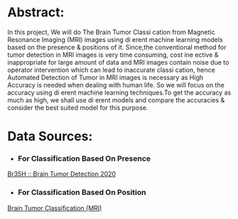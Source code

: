# Abstract:
In this project, We will do The Brain Tumor Classi cation from Magnetic Resonance
Imaging (MRI) images using di erent machine learning models based on the presence &
positions of it. Since,the conventional method for tumor detection in MRI images is very
time consuming, cost ine ective & inappropriate for large amount of data and MRI images
contain noise due to operator intervention which can lead to inaccurate classi cation, hence
Automated Detection of Tumor in MRI images is necessary as High Accuracy is needed
when dealing with human life. So we will focus on the accuracy using di erent machine
learning techniques.To get the accuracy as much as high, we shall use di erent models and
compare the accuracies & consider the best suited model for this purpose.
# Data Sources:
- ### For Classification Based On Presence

[Br35H :: Brain Tumor Detection 2020](https://www.kaggle.com/datasets/ahmedhamada0/brain-tumor-detection)

- ### For Classification Based On Position

[Brain Tumor Classification (MRI)](https://www.kaggle.com/datasets/sartajbhuvaji/brain-tumor-classification-mri)
